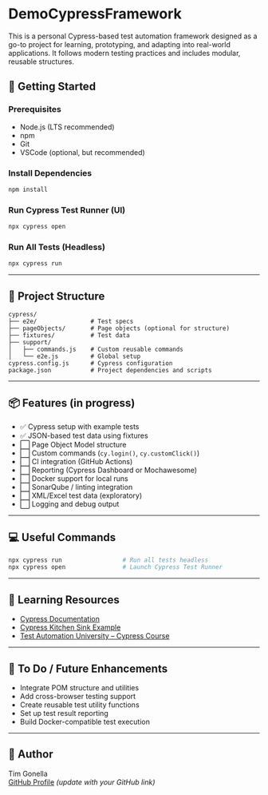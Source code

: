 # DemoCypressFramework

This is a personal Cypress-based test automation framework designed as a go-to project for learning, prototyping, and adapting into real-world applications. It follows modern testing practices and includes modular, reusable structures.

## 🚀 Getting Started

### Prerequisites
- Node.js (LTS recommended)
- npm
- Git
- VSCode (optional, but recommended)

### Install Dependencies
```bash
npm install
```

### Run Cypress Test Runner (UI)
```bash
npx cypress open
```

### Run All Tests (Headless)
```bash
npx cypress run
```

---

## 🧱 Project Structure

```
cypress/
├── e2e/               # Test specs
├── pageObjects/       # Page objects (optional for structure)
├── fixtures/          # Test data
├── support/
│   ├── commands.js    # Custom reusable commands
│   └── e2e.js         # Global setup
cypress.config.js      # Cypress configuration
package.json           # Project dependencies and scripts
```

---

## 📦 Features (in progress)

- ✅ Cypress setup with example tests
- ✅ JSON-based test data using fixtures
- ⬜ Page Object Model structure
- ⬜ Custom commands (`cy.login()`, `cy.customClick()`)
- ⬜ CI integration (GitHub Actions)
- ⬜ Reporting (Cypress Dashboard or Mochawesome)
- ⬜ Docker support for local runs
- ⬜ SonarQube / linting integration
- ⬜ XML/Excel test data (exploratory)
- ⬜ Logging and debug output

---

## 💻 Useful Commands

```bash
npx cypress run                 # Run all tests headless
npx cypress open                # Launch Cypress Test Runner
```

---

## 📖 Learning Resources

- [Cypress Documentation](https://docs.cypress.io)
- [Cypress Kitchen Sink Example](https://github.com/cypress-io/cypress-example-kitchensink)
- [Test Automation University – Cypress Course](https://testautomationu.applitools.com/cypress-tutorial/)

---

## 🔧 To Do / Future Enhancements

- Integrate POM structure and utilities
- Add cross-browser testing support
- Create reusable test utility functions
- Set up test result reporting
- Build Docker-compatible test execution

---

## 👤 Author

Tim Gonella  
[GitHub Profile](https://github.com/your-username) *(update with your GitHub link)*

